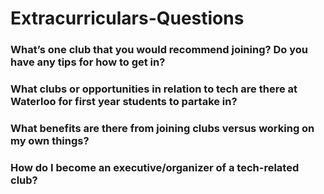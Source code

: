 # Extracurriculars-Questions

### What’s one club that you would recommend joining? Do you have any tips for how to get in?	

### What clubs or opportunities in relation to tech are there at Waterloo for first year students to partake in?	

### What benefits are there from joining clubs versus working on my own things?	

### How do I become an executive/organizer of a tech-related club?	
